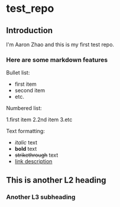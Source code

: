# test_repo

## Introduction

I'm Aaron Zhao and this is my first test repo.

### Here are some markdown features

Bullet list:

- first item
- second item
- etc.

Numbered list:

1.first item
2.2nd item
3.etc

Text formatting:

- _italic_ text
- **bold** text
- ~~strikethrough~~ text
- [link description](http://...link...)

## This is another L2 heading

### Another L3 subheading
